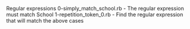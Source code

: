 Regular expressions
0-simply_match_school.rb - The regular expression must match School
1-repetition_token_0.rb - Find the regular expression that will
 match the above cases

